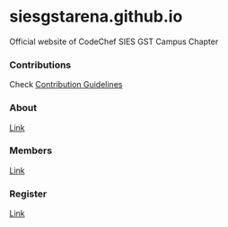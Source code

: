 # siesgstarena.github.io
Official website of CodeChef SIES GST Campus Chapter

### Contributions
Check [Contribution Guidelines](CONTRIBUTING.md)

### About
[Link](https://siesgstarena.github.io/about.html)

### Members
[Link](https://siesgstarena.github.io/members.html)

### Register
[Link](https://siesgstarena.github.io/register.html)
